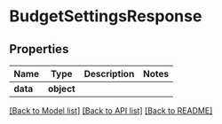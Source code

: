# BudgetSettingsResponse

## Properties
Name | Type | Description | Notes
------------ | ------------- | ------------- | -------------
**data** | **object** |  | 

[[Back to Model list]](../README.md#documentation-for-models) [[Back to API list]](../README.md#documentation-for-api-endpoints) [[Back to README]](../README.md)

